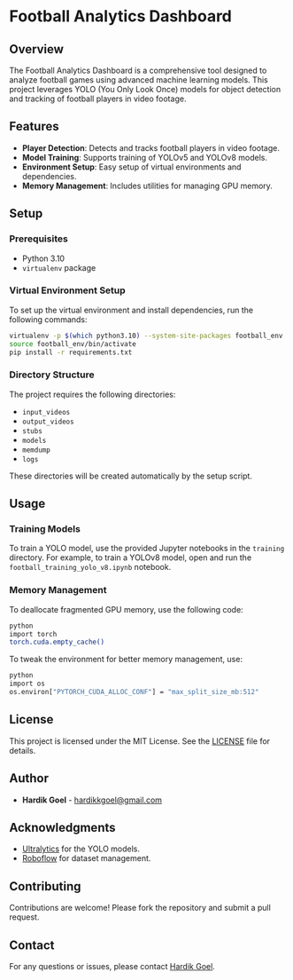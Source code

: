 # Football Analytics Dashboard

## Overview
The Football Analytics Dashboard is a comprehensive tool designed to analyze football games using advanced machine learning models. This project leverages YOLO (You Only Look Once) models for object detection and tracking of football players in video footage.

## Features
- **Player Detection**: Detects and tracks football players in video footage.
- **Model Training**: Supports training of YOLOv5 and YOLOv8 models.
- **Environment Setup**: Easy setup of virtual environments and dependencies.
- **Memory Management**: Includes utilities for managing GPU memory.

## Setup

### Prerequisites
- Python 3.10
- `virtualenv` package

### Virtual Environment Setup
To set up the virtual environment and install dependencies, run the following commands:

```bash
virtualenv -p $(which python3.10) --system-site-packages football_env
source football_env/bin/activate
pip install -r requirements.txt
```

### Directory Structure
The project requires the following directories:
- `input_videos`
- `output_videos`
- `stubs`
- `models`
- `memdump`
- `logs`

These directories will be created automatically by the setup script.

## Usage

### Training Models
To train a YOLO model, use the provided Jupyter notebooks in the `training` directory. For example, to train a YOLOv8 model, open and run the `football_training_yolo_v8.ipynb` notebook.

### Memory Management
To deallocate fragmented GPU memory, use the following code:

```bash
python
import torch
torch.cuda.empty_cache()
```

To tweak the environment for better memory management, use:

```bash
python
import os
os.environ["PYTORCH_CUDA_ALLOC_CONF"] = "max_split_size_mb:512"
```

## License
This project is licensed under the MIT License. See the [LICENSE](LICENSE) file for details.

## Author
- **Hardik Goel** - [hardikkgoel@gmail.com](mailto:hardikkgoel@gmail.com)

## Acknowledgments
- [Ultralytics](https://github.com/ultralytics) for the YOLO models.
- [Roboflow](https://roboflow.com) for dataset management.

## Contributing
Contributions are welcome! Please fork the repository and submit a pull request.

## Contact
For any questions or issues, please contact [Hardik Goel](mailto:hardikkgoel@gmail.com).